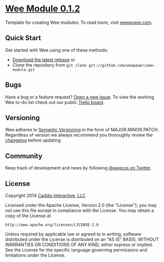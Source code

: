 # [Wee Module 0.1.2](https://github.com/weepower/wee-module)

Template for creating Wee modules. To read more, visit [weepower.com](http://www.weepower.com).

## Quick Start

Get started with Wee using one of these methods:

* [Download the latest release](https://github.com/weepower/wee-module/archive/master.zip) or
* Clone the repository from `git clone git://github.com/weepower/wee-module.git`

## Bugs

Have a bug or a feature request? [Open a new issue](https://github.com/weepower/wee-module/issues).
To view the working Wee to-do list check out our public [Trello board](https://trello.com/b/7KbnQra9/wee).

## Versioning

Wee adheres to [Semantic Versioning](http://semver.org/) in the form of MAJOR.MINOR.PATCH. Regardless of version we always recommend you thoroughly review the [changelog](https://github.com/weepower/wee-module/blob/master/CHANGELOG.md) before updating

## Community

Keep track of development and news by following [@weecss on Twitter](https://twitter.com/weecss).

## License

Copyright 2014 [Caddis Interactive, LLC](http://www.caddis.co)

Licensed under the Apache License, Version 2.0 (the "License");
you may not use this file except in compliance with the License.
You may obtain a copy of the License at

    http://www.apache.org/licenses/LICENSE-2.0

Unless required by applicable law or agreed to in writing, software
distributed under the License is distributed on an "AS IS" BASIS,
WITHOUT WARRANTIES OR CONDITIONS OF ANY KIND, either express or implied.
See the License for the specific language governing permissions and
limitations under the License.